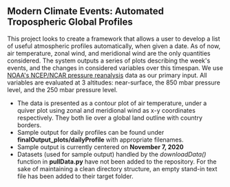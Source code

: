 ## Modern Climate Events: Automated Tropospheric Global Profiles

This project looks to create a framework that allows a user to develop a list of useful atmospheric profiles automatically, when given a date. As of now, air temperature, zonal wind, and meridional wind are the only quantities considered. The system outputs a series of plots describing the week's events, and the changes in considered variables over this timespan. We use [NOAA's NCEP/NCAR pressure reanalysis](https://psl.noaa.gov/data/gridded/data.ncep.reanalysis.html) data as our primary input. All variables are evaluated at 3 altitudes: near-surface, the 850 mbar pressure level, and the 250 mbar pressure level. 

- The data is presented as a contour plot of air temperature, under a quiver plot using zonal and meridional wind as x-y coordinates respectively. They both lie over a global land outline with country borders.
- Sample output for daily profiles can be found under **finalOutput_plots/dailyProfile** with appropriate filenames. 
- Sample output is currently centered on **November 7, 2020**
- Datasets (used for sample output) handled by the *downloadData()* function in **pullData.py** have not been added to the repository. For the sake of maintaining a clean directory structure, an empty stand-in text file has been added to their target folder.
